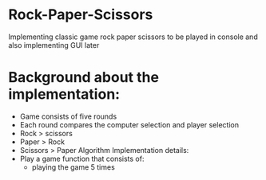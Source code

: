 # Rock-Paper-Scissors
Implementing classic game rock paper scissors to be played in console and also implementing GUI later 
# Background about the implementation:
- Game consists of five rounds
- Each round compares the computer selection and player selection 
- Rock > scissors
- Paper > Rock
- Scissors > Paper
Algorithm Implementation details:
- Play a game function that consists of:
     - playing the game 5 times  


